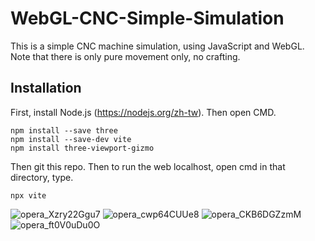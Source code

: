 # WebGL-CNC-Simple-Simulation
This is a simple CNC machine simulation, using JavaScript and WebGL. Note that there is only pure movement only, no crafting.
## Installation
First, install Node.js (https://nodejs.org/zh-tw).
Then open CMD.
```
npm install --save three
npm install --save-dev vite
npm install three-viewport-gizmo
```
Then git this repo.
Then to run the web localhost, open cmd in that directory, type.
```
npx vite
```
![opera_Xzry22Ggu7](https://github.com/user-attachments/assets/a99610b6-d6b5-4ec9-bb63-65ad9ae1b140)
![opera_cwp64CUUe8](https://github.com/user-attachments/assets/923544b1-8827-4f84-ad99-6e1d84d6a842)
![opera_CKB6DGZzmM](https://github.com/user-attachments/assets/5388baba-7c0f-45cd-8dd9-71675ecd6063)
![opera_ft0V0uDu0O](https://github.com/user-attachments/assets/010bb34a-2e3b-4dd5-91ec-abf73aeb0669)
